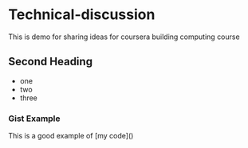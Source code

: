 # Technical-discussion
This is demo for sharing ideas for coursera building computing course 

## Second Heading
* one
* two 
* three

### Gist Example
This is a good example of [my code](<script src="https://gist.github.com/LokeshBonta/efc769f0a83988f0a13f47e09d35b30f.js"></script>)

